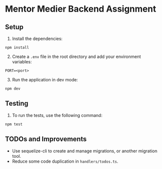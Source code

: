 # Mentor Medier Backend Assignment

## Setup

1. Install the dependencies:
```
npm install
```

2. Create a `.env` file in the root directory and add your environment variables:
```
PORT=<port>
```

3. Run the application in dev mode:
```
npm dev
```

## Testing
1. To run the tests, use the following command:
```
npm test
```

## TODOs and Improvements
- Use sequelize-cli to create and manage migrations, or another migration tool.
- Reduce some code duplication in `handlers/todos.ts`.
